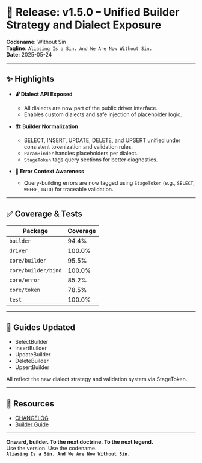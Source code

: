 # 🚀 Release: v1.5.0 – Unified Builder Strategy and Dialect Exposure

**Codename:** Without Sin  
**Tagline:** `Aliasing Is a Sin. And We Are Now Without Sin.`  
**Date:** 2025-05-24

---

## ✨ Highlights

- **🔓 Dialect API Exposed**
  - All dialects are now part of the public driver interface.
  - Enables custom dialects and safe injection of placeholder logic.

- **🏗️ Builder Normalization**
  - SELECT, INSERT, UPDATE, DELETE, and UPSERT unified under consistent tokenization and validation rules.
  - `ParamBinder` handles placeholders per dialect.
  - `StageToken` tags query sections for better diagnostics.

- **🧠 Error Context Awareness**
  - Query-building errors are now tagged using `StageToken` (e.g., `SELECT`, `WHERE`, `INTO`) for traceable validation.

---

## ✅ Coverage & Tests

| Package                             | Coverage |
|-------------------------------------|----------|
| `builder`                           | 94.4%    |
| `driver`                            | 100.0%   |
| `core/builder`                      | 95.5%    |
| `core/builder/bind`                 | 100.0%   |
| `core/error`                        | 85.2%    |
| `core/token`                        | 78.5%    |
| `test`                              | 100.0%   |

---

## 📘 Guides Updated

- SelectBuilder
- InsertBuilder
- UpdateBuilder
- DeleteBuilder
- UpsertBuilder

All reflect the new dialect strategy and validation system via StageToken.

---

## 📄 Resources

- [CHANGELOG](./../CHANGELOG.md)
- [Builder Guide](../dev/builder/builder_guide.md)

---

**Onward, builder. To the next doctrine. To the next legend.**  
Use the version. Use the codename.  
**`Aliasing Is a Sin. And We Are Now Without Sin.`**
